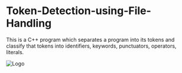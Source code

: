 # Token-Detection-using-File-Handling
This is a C++ program which separates a program into its tokens and classify that tokens into identifiers, keywords, punctuators, operators, literals.

![Logo](https://i1.wp.com/techvidvan.com/tutorials/wp-content/uploads/sites/2/2021/06/C-Tokens.jpg?fit=1200%2C628&ssl=1)
